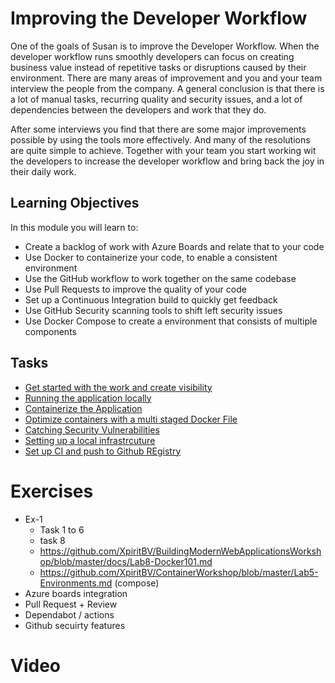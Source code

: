# Improving the Developer Workflow

One of the goals of Susan is to improve the Developer Workflow. When the developer workflow runs smoothly developers can focus on creating business value instead of repetitive tasks or disruptions caused by their environment. There are many areas of improvement and you and your team interview the people from the company. A general conclusion is that there is a lot of manual tasks, recurring quality and security issues, and a lot of dependencies between the developers and work that they do.

After some interviews you find that there are some major improvements possible by using the tools more effectively. And many of the resolutions are quite simple to achieve. Together with your team you start working wit the developers to increase the developer workflow and bring back the joy in their daily work.

## Learning Objectives

In this module you will learn to:

* Create a backlog of work with Azure Boards and relate that to your code
* Use Docker to containerize your code, to enable a consistent environment
* Use the GitHub workflow to work together on the same codebase
* Use Pull Requests to improve the quality of your code
* Set up a Continuous Integration build to quickly get feedback
* Use GitHub Security scanning tools to shift left security issues
* Use Docker Compose to create a environment that consists of multiple components

## Tasks
* [Get started with the work and create visibility](.\Tasks\DEVWF-T001.md)
* [Running the application locally](.\Tasks\DEVWF-T002.md)
* [Containerize the Application](.\Tasks\DEVWF-T003.md)
* [Optimize containers with a multi staged Docker File](.\Tasks\DEVWF-T004.md)
* [Catching Security Vulnerabilities](.\Tasks\DEVWF-T005.md)
* [Setting up a local infrastrcuture](.\Tasks\DEVWF-T006.md)
* [Set up CI and push to Github REgistry](.\Tasks\DEVWF-T007.md)





# Exercises
 * Ex-1
    * Task 1 to 6
    * task 8
    * https://github.com/XpiritBV/BuildingModernWebApplicationsWorkshop/blob/master/docs/Lab8-Docker101.md
    * https://github.com/XpiritBV/ContainerWorkshop/blob/master/Lab5-Environments.md (compose)
* Azure boards integration
* Pull Request + Review
* Dependabot / actions
* Github secuirty features

# Video

